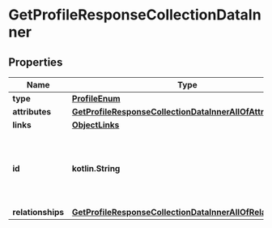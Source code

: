 
# GetProfileResponseCollectionDataInner

## Properties
| Name | Type | Description | Notes |
| ------------ | ------------- | ------------- | ------------- |
| **type** | [**ProfileEnum**](ProfileEnum.md) |  |  |
| **attributes** | [**GetProfileResponseCollectionDataInnerAllOfAttributes**](GetProfileResponseCollectionDataInnerAllOfAttributes.md) |  |  |
| **links** | [**ObjectLinks**](ObjectLinks.md) |  |  |
| **id** | **kotlin.String** | Primary key that uniquely identifies this profile. Generated by Klaviyo. |  [optional] |
| **relationships** | [**GetProfileResponseCollectionDataInnerAllOfRelationships**](GetProfileResponseCollectionDataInnerAllOfRelationships.md) |  |  [optional] |



